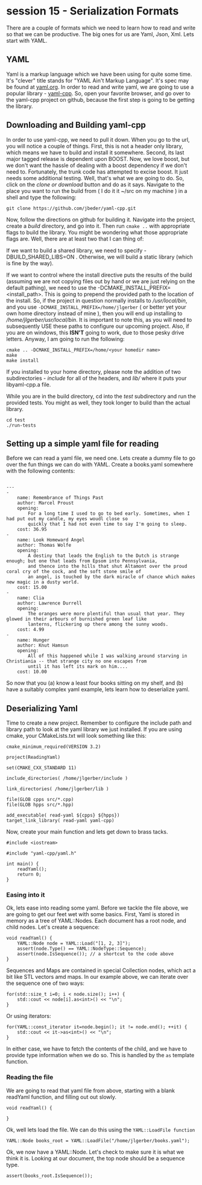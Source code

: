 # session 15 - Serialization Formats

There are a couple of formats which we need to learn how to read and write so that we can be productive. The big ones
for us are Yaml, Json, Xml. Lets start with YAML.

## YAML

Yaml is a markup language which we have been using for quite some time. It's "clever" title stands for "YAML Ain't 
Markup Language". It's spec may be found at [yaml.org](http://yaml.org). In order to read and write yaml, we are going
to use a popular library - [yaml-cpp](https://github.com/jbeder/yaml-cpp). So, open your favorite browser, and go 
over to the yaml-cpp project on github, because the first step is going to be getting the library.
 
 ## Downloading and Building yaml-cpp
 
 In order to use yaml-cpp, we need to pull it down. When you go to the url, you will notice a couple of 
 things. First, this is not a header only library, which means we have to build and install it somewhere. Second, 
 its last major tagged release is dependent upon BOOST. Now, we love boost, but we don't want the hassle of dealing 
 with a boost dependency if we don't need to. Fortunately, the trunk code has attempted to excise boost. It just needs
 some additional testing. Well, that's what we are going to do. So, click on the *clone or download* button and do 
 as it says. Navigate to the place you want to run the build from ( I do it it ~/src on my machine ) in a shell and
 type the following:
 
 ```
 git clone https://github.com/jbeder/yaml-cpp.git
 ```
 
 Now, follow the directions on github for building it. Navigate into the project, create a *build* directory, and go
 into it. Then run ```cmake ..``` with appropriate flags to build the library. You might be wondering what those 
 appropriate flags are. Well, there are at least two that I can thing of:
 
 If we want to build a shared library, we need to specify -DBUILD_SHARED_LIBS=ON . Otherwise, we will build a static
 library (which is fine by the way).
 
 If we want to control where the install directive puts the results of the build (assuming we are not copying files
 out by hand or we are just relying on the default pathing), we need to use the -DCMAKE_INSTALL_PREFIX=<install_path>.
 This is going to prepend the provided path to the location of the install. So, if the project in question normally 
 installs to */usr/local/bin*, and you use ```-DCMAKE_INSTALL_PREFIX=/home/jlgerber``` ( or better yet your own 
 home directory instead of mine ), then you will end up installing to */home/jlgerber/usr/local/bin*. It is important
 to note this, as you will need to subsequently USE these paths to configure our upcoming project. Also, if you are on 
 windows, this **ISN'T** going to work, due to those pesky drive letters. Anyway, I am going to run the following:
 
 ```
 cmake .. -DCMAKE_INSTALL_PREFIX=/home/<your homedir name>
 make 
 make install
 ```
 
 If you installed to your home directory, please note the addition of two subdirectories - *include* for all of the 
 headers, and *lib/* where it puts your libyaml-cpp.a file.
 
 While you are in the build directory, cd into the *test* subdirectory and run the provided tests. You might as well, 
 they took longer to build than the actual library.
 
 ```
 cd test
 ./run-tests
 ```
 
 ## Setting up a simple yaml file for reading
 
 Before we can read a yaml file, we need one. Lets create a dummy file to go over the fun things we can do with 
 YAML. Create a books.yaml somewhere with the following contents:
 
```

---
-
    name: Remembrance of Things Past
    author: Marcel Proust
    opening:
        For a long time I used to go to bed early. Sometimes, when I had put out my candle, my eyes woudl close so
        quickly that I had not even time to say I'm going to sleep. 
    cost: 36.95
-
    name: Look Homeward Angel
    author: Thomas Wolfe 
    opening:
        A destiny that leads the English to the Dutch is strange enough; but one that leads from Epsom into Pennsylvania,
        and thence into the hills that shut Altamont over the proud coral cry of the cock, and the soft stone smile of 
        an angel, is touched by the dark miracle of chance which makes new magic in a dusty world.
    cost: 15.00
-
    name: Clia
    author: Lawrence Durrell
    opening:
        The oranges were more plentiful than usual that year. They glowed in their arbours of burnished green leaf like 
        lanterns, flickering up there among the sunny woods.
    cost: 4.99
-
    name: Hunger
    author: Knut Hamsun
    opening:
        All of this happened while I was walking around starving in Christiania -- that strange city no one escapes from
        until it has left its mark on him....
    cost: 10.00      
```

So now that you (a) know a least four books sitting on my shelf, and (b) have a suitably complex yaml example, lets 
learn how to deserialize yaml.

## Deserializing Yaml

Time to create a new project. Remember to configure the include path and library path to look at the yaml library we 
just installed. If you are using cmake, your CMakeLists.txt will look something like this:

```
cmake_minimum_required(VERSION 3.2)

project(ReadingYaml)

set(CMAKE_CXX_STANDARD 11)

include_directories( /home/jlgerber/include )

link_directories( /home/jlgerber/lib )

file(GLOB cpps src/*.cpp)
file(GLOB hpps src/*.hpp)

add_executable( read-yaml ${cpps} ${hpps})
target_link_library( read-yaml yaml-cpp)
```

Now, create your main function and lets get down to brass tacks.
 
```
#include <iostream>

#include "yaml-cpp/yaml.h"

int main() {
    readYaml();
    return 0;
}
``` 

### Easing into it
Ok, lets ease into reading some yaml. Before we tackle the file above, we are going to get our feet wet with some basics.
First, Yaml is stored in memory as a tree of YAML::Nodes. Each document has a root node, and child nodes. Let's create a
sequence:

```
void readYaml() {
    YAML::Node node = YAML::Load("[1, 2, 3]");
    assert(node.Type() == YAML::NodeType::Sequence);
    assert(node.IsSequence()); // a shortcut to the code above
}
```

Sequences and Maps are contained in special Collection nodes, which act a bit like STL vectors amd maps. In our example
above, we can iterate over the sequence one of two ways: 

```
for(std::size_t i=0; i < node.size(); i++) {
    std::cout << node[i].as<int>() << "\n";
}
```

Or using iterators:

```
for(YAML::const_iterator it=node.begin(); it != node.end(); ++it) {
    std::cout << it->as<int>() << "\n";
}
```

In either case, we have to fetch the contents of the child, and we have to provide type information when we do so. This
is handled by the ```as``` template function.

### Reading the file
We are going to read that yaml file from above, starting with a blank readYaml function, and filling out out slowly.

```
void readYaml() {

}
```

Ok, well lets load the file. We can do this using the ```YAML::LoadFile function```

```
YAML::Node books_root = YAML::LoadFile("/home/jlgerber/books.yaml");
```

Ok, we now have a YAML::Node. Let's check to make sure it is what we think it is. Looking at our document, the top node
should be a sequence type.

```
assert(books_root.IsSequence());
```



